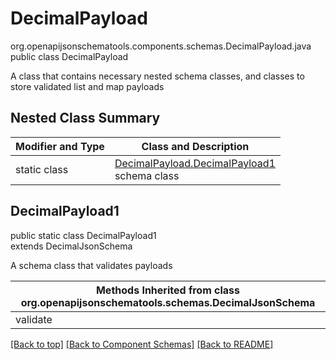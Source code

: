 # DecimalPayload
org.openapijsonschematools.components.schemas.DecimalPayload.java
public class DecimalPayload

A class that contains necessary nested schema classes, and classes to store validated list and map payloads

## Nested Class Summary
| Modifier and Type | Class and Description |
| ----------------- | ---------------------- |
| static class | [DecimalPayload.DecimalPayload1](#decimalpayload1)<br> schema class |

## DecimalPayload1
public static class DecimalPayload1<br>
extends DecimalJsonSchema

A schema class that validates payloads

| Methods Inherited from class org.openapijsonschematools.schemas.DecimalJsonSchema |
| ------------------------------------------------------------------ |
| validate                                                           |

[[Back to top]](#top) [[Back to Component Schemas]](../../../README.md#Component-Schemas) [[Back to README]](../../../README.md)
